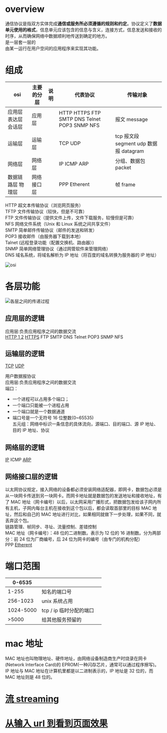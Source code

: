 # overview

通信协议是指双方实体完成**通信或服务所必须遵循的规则和约定**。协议定义了**数据单元使用的格式**，信息单元应该包含的信息与含义，连接方式，信息发送和接收的时序，从而确保网络中数据顺利地传送到确定的地方。  
是一层套一层的  
由某一运行在用户空间的应用程序来实现其功能。

# 组成

<!-- prettier-ignore-start -->
| osi      | 主要的分层 | 说明 | 代表协议 | 传输对象       |
| ------------ | -- | ---- | ------------ | ------ |
| 应用层 表达层 会话层 | 应用层 |  | HTTP HTTPS FTP SMTP DNS Telnet POP3 SNMP NFS | 报文 message       |
| 运输层   | 运输层 |  | TCP UDP  | tcp 报文段 segment udp 数据报 datagram |
| 网络层   | 网络层 |  | IP ICMP ARP  | 分组、数据包 packet    |
| 数据链路层 物理层    | 网络接口层 |  | PPP Etherent  | 帧 frame       |
<!-- prettier-ignore-end -->

HTTP 超文本传输协议（浏览网页服务）  
TFTP 文件传输协议（较快，但是不可靠）  
FTP 文件传输协议（提供文件上传，文件下载服务，较慢但是可靠）  
NFS 网络文件系统（Unix 和 Linux 系统之间共享文件）  
SMTP 简单邮件传输协议（邮件的发送和转发）  
POP3 接收邮件（由服务器下载到本地）  
Talnet (远程登录功能（配置交换机、路由器）)  
SNMP 简单网络管理协议（通过网管软件来管理网络）  
DNS 域名系统，将域名解析为 IP 地址（将百度的域名转换为服务器的 IP 地址）

![osi](https://cf-assets.www.cloudflare.com/slt3lc6tev37/3L6e3OwCgSWOxp79AJUzXs/bcc453b68a03ae5a83bda4e5453984d1/osi-model-7-layers_zhCN.svg)

# 各层功能

![各层之间的传递过程](http://lixiaodan.org/communication-protocol/transferProcess.png)

## 应用层的逻辑

应用层:负责应用程序之间的数据交流  
[HTTP 1 2](/communication-protocol/http.html) [HTTPS](/communication-protocol/https.html) FTP SMTP DNS Telnet POP3 SNMP NFS

## 运输层的逻辑

[TCP](/communication-protocol/tcp.html) [UDP](/communication-protocol/udp.html)

用户数据报协议  
应用层:负责应用程序之间的数据交流  
端口：

- 一个进程可以占用多个端口；
- 一个端口只能被一个进程占用
- 一个端口就是一个数据通道
- 端口号是一个无符号 16 位整数(0~65535)  
  五元组：网络中标识一条信息的具体流向，源端口、目的端口、源 IP 地址、目的 IP 地址、协议

## 网络层的逻辑

[IP](/communication-protocol/ip.html) ICMP [ARP](/communication-protocol/arp.html)

## 网络接口层的逻辑

以太网协议规定，接入网络的设备都必须安装网络适配器，即网卡，数据包必须是从一块网卡传送到另一块网卡。而网卡地址就是数据包的发送地址和接收地址，有了 MAC 地址（网卡编号）以后，以太网采用广播形式，把数据包发给该子网内所有主机，子网内每台主机在接收到这个包以后，都会读取首部里的目标 MAC 地址，然后和自己的 MAC 地址进行对比，如果相同就做下一步处理，如果不同，就丢弃这个包。  
链路管理、帧同步、寻址、流量控制、差错控制  
MAC 地址（网卡编号）：48 位的二进制数。表示为 12 位的 16 进制数。分为两部分：前 24 位为厂商编号，后 24 位为网卡的编号（由专门的机构分配）  
PPP [Etherent](/communication-protocol/etherent.md)

# 端口范围

| 0-6535    |                         |     |
| --------- | ----------------------- | --- |
| 1-255     | 知名的端口号            |     |
| 256-1023  | unix 系统占用           |     |
| 1024-5000 | tcp / ip 临时分配的端口 |     |
| >5000     | 给其他服务预留的        |     |

# mac 地址

MAC 地址也叫物理地址、硬件地址，由网络设备制造商生产时烧录在网卡(Network lnterface Card)的 EPROM(一种闪存芯片，通常可以通过程序擦写)。IP 地址与 MAC 地址在计算机里都是以二进制表示的，IP 地址是 32 位的，而 MAC 地址则是 48 位的。

# [流 streaming](/communication-protocol/streaming.md)

# [从输入 url 到看到页面效果](/communication-protocol/urlRenderer.html)
